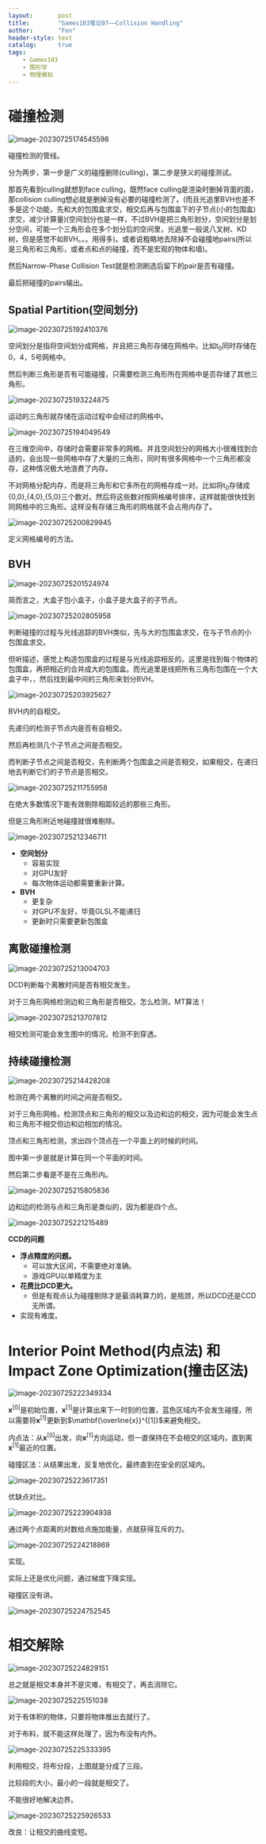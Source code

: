 ```yaml
---
layout:       post
title:        "Games103笔记07——Collision Handling"
author:       "Fon"
header-style: text
catalog:      true
tags:
    - Games103
    - 图形学
    - 物理模拟
---
```




# 碰撞检测

![image-20230725174545598](https://raw.githubusercontent.com/achmli/achmli.github.io/master/img/Games103/07/image-20230725174545598.png)

碰撞检测的管线。

分为两步，第一步是广义的碰撞删除(culling)，第二步是狭义的碰撞测试。

那首先看到culling就想到face culling，既然face culling是渲染时删掉背面的面，那collision culling想必就是删掉没有必要的碰撞检测了。(而且光追里BVH也差不多是这个功能，先和大的包围盒求交，相交后再与包围盒下的子节点(小的包围盒)求交，减少计算量)(空间划分也是一样，不过BVH是把三角形划分，空间划分是划分空间，可能一个三角形会在多个划分后的空间里，光追里一般说八叉树、KD树，但是感觉不如BVH。。。用得多)。或者说粗略地去除掉不会碰撞地pairs(所以是三角形和三角形，或者点和点的碰撞，而不是宏观的物体和墙)。

然后Narrow-Phase Collision Test就是检测刷选后留下的pair是否有碰撞。

最后把碰撞的pairs输出。

## Spatial Partition(空间划分)

![image-20230725192410376](https://raw.githubusercontent.com/achmli/achmli.github.io/master/img/Games103/07/Pipeline.png)

空间划分是指将空间划分成网格，并且把三角形存储在网格中。比如t<sub>0</sub>同时存储在0，4，5号网格中。

然后判断三角形是否有可能碰撞，只需要检测三角形所在网格中是否存储了其他三角形。

![image-20230725193224875](https://raw.githubusercontent.com/achmli/achmli.github.io/master/img/Games103/07/SpatialPartition.png)

运动的三角形就存储在运动过程中会经过的网格中。

![image-20230725194049549](https://raw.githubusercontent.com/achmli/achmli.github.io/master/img/Games103/07/SpatialPartition2.png)

在三维空间中，存储时会需要非常多的网格。并且空间划分的网格大小很难找到合适的，会出现一些网格中存了大量的三角形，同时有很多网格中一个三角形都没存，这种情况极大地浪费了内存。

不对网格分配内存，而是将三角形和它多所在的网格存成一对。比如将t<sub>0</sub>存储成{0,0},{4,0},{5,0}三个数对。然后将这些数对按网格编号排序，这样就能很快找到同网格中的三角形。这样没有存储三角形的网格就不会占用内存了。

![image-20230725200829945](https://raw.githubusercontent.com/achmli/achmli.github.io/master/img/Games103/07/SpatialPartition3.png)

定义网格编号的方法。

## BVH

![image-20230725201524974](https://raw.githubusercontent.com/achmli/achmli.github.io/master/img/Games103/07/BVH.png)

简而言之，大盒子包小盒子，小盒子是大盒子的子节点。

![image-20230725202805958](https://raw.githubusercontent.com/achmli/achmli.github.io/master/img/Games103/07/BVH2.png)

判断碰撞的过程与光线追踪的BVH类似，先与大的包围盒求交，在与子节点的小包围盒求交。

但听描述，感觉上构造包围盒的过程是与光线追踪相反的。这里是找到每个物体的包围盒，再把相近的合并成大的包围盒。而光追里是线把所有三角形包围在一个大盒子中，，然后找到最中间的三角形来划分BVH。

![image-20230725203925627](https://raw.githubusercontent.com/achmli/achmli.github.io/master/img/Games103/07/BVH3.png)

BVH内的自相交。

先递归的检测子节点内是否有自相交。

然后再检测几个子节点之间是否相交。

而判断子节点之间是否相交，先判断两个包围盒之间是否相交，如果相交，在递归地去判断它们的子节点是否相交。

![image-20230725211755958](https://raw.githubusercontent.com/achmli/achmli.github.io/master/img/Games103/07/Paper.png)

在绝大多数情况下能有效剔除相距较远的那些三角形。

但是三角形附近地碰撞就很难剔除。

![image-20230725212346711](https://raw.githubusercontent.com/achmli/achmli.github.io/master/img/Games103/07/Comparison.png)

+ <strong>空间划分</strong>
  + 容易实现
  + 对GPU友好
  + 每次物体运动都需要重新计算。
+ <strong>BVH</strong>
  + 更复杂
  + 对GPU不友好，毕竟GLSL不能递归
  + 更新时只需要更新包围盒

## 离散碰撞检测

![image-20230725213004703](https://raw.githubusercontent.com/achmli/achmli.github.io/master/img/Games103/07/DCD.png)

DCD判断每个离散时间是否有相交发生。

对于三角形网格检测边和三角形是否相交。怎么检测，MT算法！

![image-20230725213707812](https://raw.githubusercontent.com/achmli/achmli.github.io/master/img/Games103/07/Tunneling.png)

相交检测可能会发生图中的情况。检测不到穿透。

## 持续碰撞检测

![image-20230725214428208](https://raw.githubusercontent.com/achmli/achmli.github.io/master/img/Games103/07/CCD.png)

检测在两个离散的时间之间是否相交。

对于三角形网格，检测顶点和三角形的相交以及边和边的相交，因为可能会发生点和三角形不相交但边和边相加的情况。

顶点和三角形检测，求出四个顶点在一个平面上的时候的时间。

图中第一步是就是计算在同一个平面的时间。

然后第二步看是不是在三角形内。

![image-20230725215805836](https://raw.githubusercontent.com/achmli/achmli.github.io/master/img/Games103/07/CCD2.png)

边和边的检测与点和三角形是类似的，因为都是四个点。

![image-20230725221215489](https://raw.githubusercontent.com/achmli/achmli.github.io/master/img/Games103/07/Issues.png)

<strong>CCD的问题</strong>

+ <strong>浮点精度的问题。</strong>
  + 可以放大区间，不需要绝对准确。
  + 游戏GPU以单精度为主
+ <strong>花费比DCD更大。</strong>
  + 但是有观点认为碰撞剔除才是最消耗算力的，是瓶颈，所以DCD还是CCD无所谓。
+ 实现有难度。

# Interior Point Method(内点法) 和 Impact Zone Optimization(撞击区法)

![image-20230725222349334](https://raw.githubusercontent.com/achmli/achmli.github.io/master/img/Games103/07/TwoWay.png)

<strong>x</strong><sup>[0]</sup>是初始位置，<strong>x</strong><sup>[1]</sup>是计算出来下一时刻的位置，蓝色区域内不会发生碰撞，所以需要将<strong>x</strong><sup>[1]</sup>更新到$\mathbf{\overline{x}}^{[1]}$来避免相交。

内点法：从<strong>x</strong><sup>[0]</sup>出发，向<strong>x</strong><sup>[1]</sup>方向运动，但一直保持在不会相交的区域内，直到离<strong>x</strong><sup>[1]</sup>最近的位置。

碰撞区法：从结果出发，反复地优化，最终直到在安全的区域内。

![image-20230725223617351](https://raw.githubusercontent.com/achmli/achmli.github.io/master/img/Games103/07/ProCon.png)

优缺点对比。

![image-20230725223904938](https://raw.githubusercontent.com/achmli/achmli.github.io/master/img/Games103/07/PointMethods.png)

通过两个点距离的对数给点施加能量，点就获得互斥的力。

![image-20230725224218869](https://raw.githubusercontent.com/achmli/achmli.github.io/master/img/Games103/07/InteriorPointMethods.png)

实现。

实际上还是优化问题，通过梯度下降实现。

碰撞区没有讲。

![image-20230725224752545](https://raw.githubusercontent.com/achmli/achmli.github.io/master/img/Games103/07/PracticalSystem.png)

# 相交解除

![image-20230725224829151](https://raw.githubusercontent.com/achmli/achmli.github.io/master/img/Games103/07/IntersectionElimination.png)

总之就是相交本身并不是灾难，有相交了，再去消除它。

![image-20230725225151038](https://raw.githubusercontent.com/achmli/achmli.github.io/master/img/Games103/07/IntersectionElimination2.png)

对于有体积的物体，只要将物体推出去就行了。

对于布料，就不能这样处理了，因为布没有内外。

![image-20230725225333395](https://raw.githubusercontent.com/achmli/achmli.github.io/master/img/Games103/07/Cloth.png)

利用相交，将布分段，上图就是分成了三段。

比较段的大小，最小的一段就是相交了。

不能很好地解决边界。

![image-20230725225926533](https://raw.githubusercontent.com/achmli/achmli.github.io/master/img/Games103/07/UntanglingCloth.png)

改良：让相交的曲线变短。